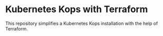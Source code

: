 # Kubernetes Kops with Terraform

This repository simplifies a Kubernetes Kops installation with the help of Terraform.
